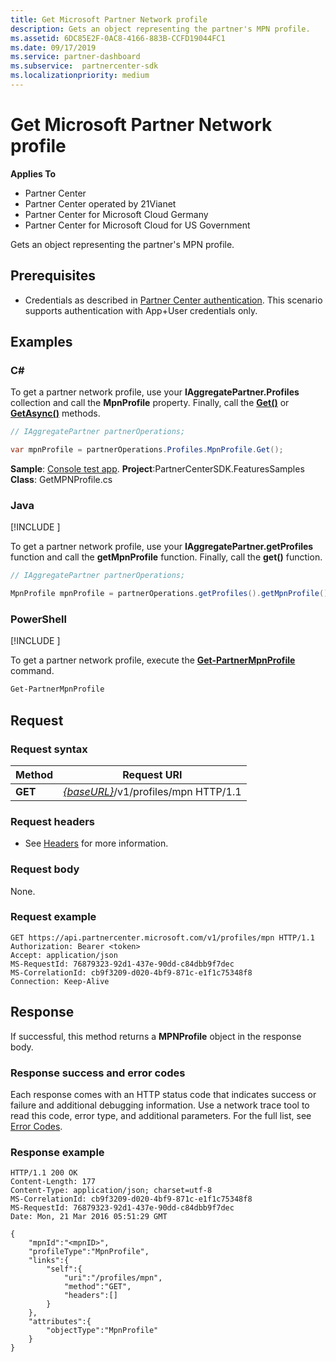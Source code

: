```yaml
---
title: Get Microsoft Partner Network profile
description: Gets an object representing the partner's MPN profile.
ms.assetid: 6DC85E2F-0AC8-4166-883B-CCFD19044FC1
ms.date: 09/17/2019
ms.service: partner-dashboard
ms.subservice:  partnercenter-sdk
ms.localizationpriority: medium
---
```


# Get Microsoft Partner Network profile

**Applies To**

- Partner Center
- Partner Center operated by 21Vianet
- Partner Center for Microsoft Cloud Germany
- Partner Center for Microsoft Cloud for US Government

Gets an object representing the partner's MPN profile.

## <span id="Prerequisites"/><span id="prerequisites"/><span id="PREREQUISITES"/>Prerequisites

- Credentials as described in [Partner Center authentication](partner-center-authentication.md). This scenario supports authentication with App+User credentials only.

## <span id="Examples"/><span id="examples"><span id="EXAMPLES"/>Examples

### C#

To get a partner network profile, use your **IAggregatePartner.Profiles** collection and call the **MpnProfile** property. Finally, call the [**Get()**](https://docs.microsoft.com/dotnet/api/microsoft.store.partnercenter.profiles.impnprofile.get) or [**GetAsync()**](https://docs.microsoft.com/dotnet/api/microsoft.store.partnercenter.profiles.impnprofile.getasync) methods.

``` csharp
// IAggregatePartner partnerOperations;

var mpnProfile = partnerOperations.Profiles.MpnProfile.Get();
```

**Sample**: [Console test app](console-test-app.md). **Project**:PartnerCenterSDK.FeaturesSamples **Class**: GetMPNProfile.cs

### Java

[!INCLUDE [<Partner Center Java SDK support details>](<../includes/java-sdk-support.md>)]

To get a partner network profile, use your **IAggregatePartner.getProfiles** function and call the **getMpnProfile** function. Finally, call the **get()** function.

```java
// IAggregatePartner partnerOperations;

MpnProfile mpnProfile = partnerOperations.getProfiles().getMpnProfile().get();
```

### PowerShell

[!INCLUDE [<Partner Center PowerShell module support details>](<../includes/powershell-module-support.md>)]

To get a partner network profile, execute the [**Get-PartnerMpnProfile**](https://github.com/Microsoft/Partner-Center-PowerShell/blob/master/docs/help/Get-PartnerMpnProfile.md) command.

```powershell
Get-PartnerMpnProfile
```

## <span id="Request"/><span id="request"/><span id="REQUEST"/>Request

### Request syntax

| Method  | Request URI                                                          |
|---------|----------------------------------------------------------------------|
| **GET** | [*{baseURL}*](partner-center-rest-urls.md)/v1/profiles/mpn HTTP/1.1 |

### Request headers

- See [Headers](headers.md) for more information.

### Request body

None.

### Request example

```http
GET https://api.partnercenter.microsoft.com/v1/profiles/mpn HTTP/1.1
Authorization: Bearer <token>
Accept: application/json
MS-RequestId: 76879323-92d1-437e-90dd-c84dbb9f7dec
MS-CorrelationId: cb9f3209-d020-4bf9-871c-e1f1c75348f8
Connection: Keep-Alive
```

## <span id="Response"/><span id="response"/><span id="RESPONSE"/>Response

If successful, this method returns a **MPNProfile** object in the response body.

### Response success and error codes

Each response comes with an HTTP status code that indicates success or failure and additional debugging information. Use a network trace tool to read this code, error type, and additional parameters. For the full list, see [Error Codes](error-codes.md).

### Response example

```http
HTTP/1.1 200 OK
Content-Length: 177
Content-Type: application/json; charset=utf-8
MS-CorrelationId: cb9f3209-d020-4bf9-871c-e1f1c75348f8
MS-RequestId: 76879323-92d1-437e-90dd-c84dbb9f7dec
Date: Mon, 21 Mar 2016 05:51:29 GMT

{
    "mpnId":"<mpnID>",
    "profileType":"MpnProfile",
    "links":{
        "self":{
            "uri":"/profiles/mpn",
            "method":"GET",
            "headers":[]
        }
    },
    "attributes":{
        "objectType":"MpnProfile"
    }
}
```